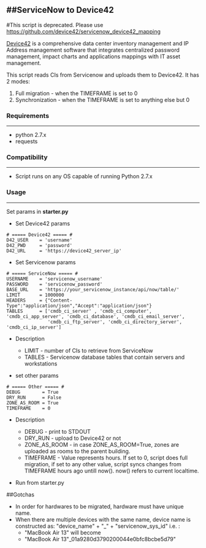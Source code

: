 
##ServiceNow to Device42
------------------------------------
#This script is deprecated. Please use https://github.com/device42/servicenow_device42_mapping

[Device42](http://www.device42.com/) is a comprehensive data center inventory management and IP Address management software 
that integrates centralized password management, impact charts and applications mappings with IT asset management.


This script reads CIs from Servicenow and uploads them to Device42.
It has 2 modes:

1. Full migration  - when the TIMEFRAME is set to 0
2. Synchronization - when the TIMEFRAME is set to anything else but 0

### Requirements
-----------------------------
* python 2.7.x
* requests

### Compatibility
-----------------------------
* Script runs on any OS capable of running Python 2.7.x
	
	
### Usage
-----------------------------
Set params in **starter.py**

* Set Device42 params
```
# ===== Device42 ===== #
D42_USER    = 'username'
D42_PWD     = 'password'
D42_URL     = 'https://device42_server_ip'
```

* Set Servicenow params
```
# ===== ServiceNow ===== #
USERNAME    = 'servicenow_username'
PASSWORD    = 'servicenow_password'
BASE_URL    = 'https://your_servicenow_instance/api/now/table/'
LIMIT       = 1000000 
HEADERS     = {"Content-Type":"application/json","Accept":"application/json"}
TABLES      = ['cmdb_ci_server' , 'cmdb_ci_computer', 'cmdb_ci_app_server', 'cmdb_ci_database', 'cmdb_ci_email_server',
               'cmdb_ci_ftp_server', 'cmdb_ci_directory_server', 'cmdb_ci_ip_server']
```
* Description
    * LIMIT - number of CIs to retrieve from ServiceNow
    * TABLES  - Servicenow database tables that contain servers and workstations

* set other params
```
# ===== Other ===== #
DEBUG        = True    
DRY_RUN      = False   
ZONE_AS_ROOM = True   
TIMEFRAME    = 0 
```
* Description
    * DEBUG - print to STDOUT
    * DRY_RUN - upload to Device42 or not
    * ZONE_AS_ROOM  - in case ZONE_AS_ROOM=True, zones are uploaded as rooms to the parent building.
    * TIMEFRAME  - Value represents hours. If set to 0, script does full migration, if set to any other value, script syncs changes from TIMEFRAME hours ago untill now().  now() refers to current localtime.

* Run from starter.py


##Gotchas
* In order for hardwares to be migrated, hardware must have unique name.
* When there are multiple devices with the same name, device name is constructed as: "device_name" + "_" + "servicenow_sys_id"    i.e. :
    * "MacBook Air 13" will become 
    * "MacBook Air 13"_01a9280d3790200044e0bfc8bcbe5d79"


